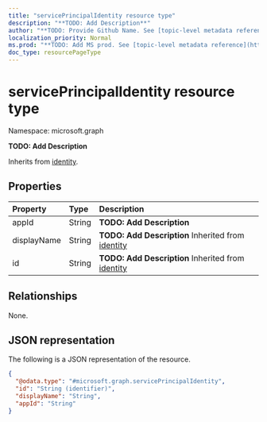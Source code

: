 ```yaml
---
title: "servicePrincipalIdentity resource type"
description: "**TODO: Add Description**"
author: "**TODO: Provide Github Name. See [topic-level metadata reference](https://msgo.azurewebsites.net/add/document/guidelines/metadata.html#topic-level-metadata)**"
localization_priority: Normal
ms.prod: "**TODO: Add MS prod. See [topic-level metadata reference](https://msgo.azurewebsites.net/add/document/guidelines/metadata.html#topic-level-metadata)**"
doc_type: resourcePageType
---
```


# servicePrincipalIdentity resource type

Namespace: microsoft.graph



**TODO: Add Description**


Inherits from [identity](../resources/identity.md).

## Properties
|Property|Type|Description|
|:---|:---|:---|
|appId|String|**TODO: Add Description**|
|displayName|String|**TODO: Add Description** Inherited from [identity](../resources/identity.md)|
|id|String|**TODO: Add Description** Inherited from [identity](../resources/identity.md)|

## Relationships
None.

## JSON representation
The following is a JSON representation of the resource.
<!-- {
  "blockType": "resource",
  "@odata.type": "microsoft.graph.servicePrincipalIdentity"
}
-->
``` json
{
  "@odata.type": "#microsoft.graph.servicePrincipalIdentity",
  "id": "String (identifier)",
  "displayName": "String",
  "appId": "String"
}
```

